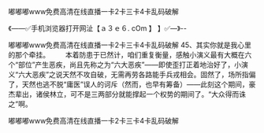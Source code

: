 嘟嘟嘟www免费高清在线直播一卡2卡三卡4卡乱码破解

《——✅手机浏览器打开网沚【ａ３ｅ６. cOm 】 】✅—》--

嘟嘟嘟www免费高清在线直播一卡2卡三卡4卡乱码破解	45、其实你就是我心里的那个牵挂。
　　本着防患于已然计，咱们重复衡量，感触小演义最有大概在六个“部位”产生恶疾，尚且先称之为“六大恶疾”——即使歪打正着地治好了，小演义“六大恶疾”之说天然不攻自破，无需再劳各路能手兵戎相会。固然了，场所指偏了，天然也逃不脱“庸医”误人的诃斥（然而，也早有筹备）——此刻这个期间，豪杰辈出，诸侯林立，可不是三两部分就能撑起一个权势的期间了。“大众得而诛之”啊。





嘟嘟嘟www免费高清在线直播一卡2卡三卡4卡乱码破解
